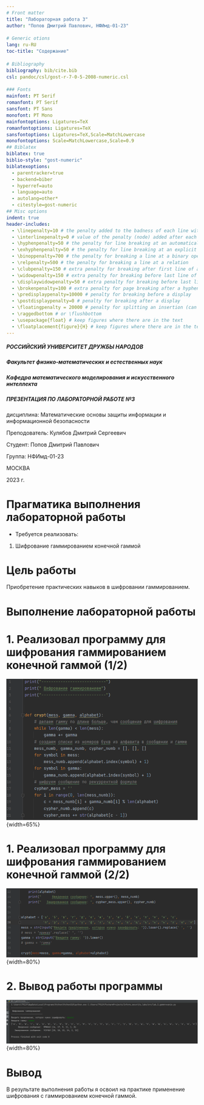 ```yaml
---
# Front matter
title: "Лабораторная работа 3"
author: "Попов Дмитрий Павлович, НФИмд-01-23"

# Generic otions
lang: ru-RU
toc-title: "Содержание"

# Bibliography
bibliography: bib/cite.bib
csl: pandoc/csl/gost-r-7-0-5-2008-numeric.csl

### Fonts
mainfont: PT Serif
romanfont: PT Serif
sansfont: PT Sans
monofont: PT Mono
mainfontoptions: Ligatures=TeX
romanfontoptions: Ligatures=TeX
sansfontoptions: Ligatures=TeX,Scale=MatchLowercase
monofontoptions: Scale=MatchLowercase,Scale=0.9
## Biblatex
biblatex: true
biblio-style: "gost-numeric"
biblatexoptions:
  - parentracker=true
  - backend=biber
  - hyperref=auto
  - language=auto
  - autolang=other*
  - citestyle=gost-numeric
## Misc options
indent: true
header-includes:
  - \linepenalty=10 # the penalty added to the badness of each line within a paragraph (no associated penalty node) Increasing the value makes tex try to have fewer lines in the paragraph.
  - \interlinepenalty=0 # value of the penalty (node) added after each line of a paragraph.
  - \hyphenpenalty=50 # the penalty for line breaking at an automatically inserted hyphen
  - \exhyphenpenalty=50 # the penalty for line breaking at an explicit hyphen
  - \binoppenalty=700 # the penalty for breaking a line at a binary operator
  - \relpenalty=500 # the penalty for breaking a line at a relation
  - \clubpenalty=150 # extra penalty for breaking after first line of a paragraph
  - \widowpenalty=150 # extra penalty for breaking before last line of a paragraph
  - \displaywidowpenalty=50 # extra penalty for breaking before last line before a display math
  - \brokenpenalty=100 # extra penalty for page breaking after a hyphenated line
  - \predisplaypenalty=10000 # penalty for breaking before a display
  - \postdisplaypenalty=0 # penalty for breaking after a display
  - \floatingpenalty = 20000 # penalty for splitting an insertion (can only be split footnote in standard LaTeX)
  - \raggedbottom # or \flushbottom
  - \usepackage{float} # keep figures where there are in the text
  - \floatplacement{figure}{H} # keep figures where there are in the text
---
```


##### РОССИЙСКИЙ УНИВЕРСИТЕТ ДРУЖБЫ НАРОДОВ
##### Факультет физико-математических и естественных наук  
##### Кафедра математического моделирования и искусственного интеллекта 
##### ПРЕЗЕНТАЦИЯ ПО ЛАБОРАТОРНОЙ РАБОТЕ №3

дисциплина: Математические основы защиты информации и информационной безопасности

Преподователь: Кулябов Дмитрий Сергеевич

Cтудент: Попов Дмитрий Павлович

Группа: НФИмд-01-23

МОСКВА

2023 г.

# **Прагматика выполнения лабораторной работы**

- Требуется реализовать: 

1. Шифрование гаммированием конечной гаммой


# **Цель работы**

Приобретение практических навыков в шифровании гаммированием.

# **Выполнение лабораторной работы**

# 1. Реализовал программу для шифрования гаммированием конечной гаммой (1/2)
![gamma1](screenshots/img1.png){width=65%}

# 1. Реализовал программу для шифрования гаммированием конечной гаммой (2/2)
![gamma2](screenshots/img2.png){width=80%}

# 2. Вывод работы программы
![gamma_out](screenshots/img3.png){width=80%}



# Вывод
В результате выполнения работы я освоил на практике применение шифрования с гаммированием конечной гаммой.